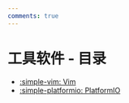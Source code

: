 ```yaml
---
comments: true
---
```


# 工具软件 - 目录

- [:simple-vim: Vim](softwares/vim.md)
- [:simple-platformio: PlatformIO](softwares/platformio.md)